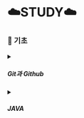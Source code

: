 # ☁️STUDY☁️

### **📝 기초**
<details>
  <summary><h5><strong>Git과 Github</strong></h5></summary>
  
  <small>
  **Git**<br>
    - 버전 제어 시스템<br><br>

  역할 <br>
    - repositories를 사용하여 프로젝트 관리<br>
    - 로컬 복사본에서 작업하기 위한 프로젝트 clone<br>
    - staging / commit<br>
    - branch / merge<br>
    - pull<br>
    - push<br><br>

  작업 과정<br>
    1. 폴더에서 Git 초기화 (init) > repository 만듦<br>
    2. 파일이 변경/추가/삭제 > 수정<br>
    3. stage에 추가할 수정된 파일 선택<br>
    4. staging된 파일 commit<br><br>

  Git을 사용하는 이유<br>
    - 개발자의 70% 이상이 사용중<br>
    - 어디서나 협업 가능<br>
    - 프로젝트 전체 내역 보기 가능<br>
    - 이전 버전으로 돌아가기 가능<br><br>

  Git 버전 확인 : git --version<br>
  DefaultBranch 확인 : git config --get init.defaultBranch<br>
  DefaultBranch 변경 : git config --global init.defaultBranch main<br><br>

  Git 설정 | user.name ,  user.email<br>
    - 로컬의 모든 저장소에 대한 사용자 이름과 이메일 설정<br>
    - git config --global user.name "사용자 이름"<br>
    - git config --global user.email "사용자 이메일"<br><br>

  mkdir | make directory <br>
    - 새로운 디렉토리(폴더)를 생성하는 명령어<br>
    - 현재 작업 중인 디렉토리 또는 지정된 경로에 새로운 디렉토리 생성<br>
    - mkdir workspace<br><br>
    
  cd | change directory<br>
    - 현재 작업 디렉토리를 변경하는 명령어<br>
    - 터미널에서 작업할 디렉토리 이동<br>
    - cd workspace<br><br>

  Git 초기화 : git init<br>
  Git 새파일 추가<br>
    - 빈 Repo에 파일 추가되면 모든 파일 추적 불가<br>
    - Git에서 추적하도록 하려면 파일 staging / staging 환경에 추가<br>
  Git 확인 : git status<br><br>

  Git Staging 환경<br>
    - 작업하는 동안 파일 추가/편집/제거 가능<br>
    - 작업의 일부를 완료할 때마다 Staging 환경에 추가해야함<br>
    - Staging된 파일은 작업 중인 저장소에 commit할 준비가 된 파일<br><br>

  git 폴더에 저장 > staging 환경에 추가 > commit<br>
  staging 환경에 추가 : git add 파일명<br>
  현재 디렉터리에 모든 파일을 staging 환경에 추가 : git add --all<br><br>

  Git Commit<br>
    - commit해야 진행 상황과 변경 사항 추적 가능<br>
    - commit할 때 commit message 포함 명확하게<br>
    - git commit -m "메시지 내용"<br><br>

  git status --short<br>
    - ?? : 추적되지 않은 파일<br>
    - A : 추가된 파일<br>
    - M : 수정된<br>
    - D : 삭제된<br><br>

  git commit -a -m "커밋 메시지"<br>
    - staging 환경 건너뛰고 바로 커밋 가능<br>
    - 권장하지 않음<br><br>

  커밋 로그 확인 : git log<br><br>

  Git 도움말<br>
    - git 명령어 -help : 특정 명령에 대해<br>
    - git 명령어 --all : 가능한 모든 명령 보기<br>
        - 터미널 목록보기에 갇히면, shift+G (목록끝 이동), q키로 종료<br><br>

  Git Branch<br>
    - 메인 repo의 새로운/별도의 버전<br>
    - main 브랜치에 영향을 주지 않고 프로젝트의 다양한 부분 작업<br>
    - 작업이 완료되면 기본 프로젝트와 병합 가능<br>
    - 작업 중인 프로젝트를 방해하거나 망가뜨리고 싶지 않을 때 : 새로운 branch 만들어서 작업<br>
        : git branch 브랜치명<br>
    - branch 확인 : git branch<br>
    - branch 변경(checkout) : git checkout 브랜치명<br>
    - 해당 branch가 없으면 새 branch 생성하고 이동 : git checkout -b 브랜치명<br><br>

  Branch 병합 (Merge)<br>
    - 메인 branch에서 작업<br>
    - git merge "병합할 branch명"<br>
    - 병합 후 임시 브런치 삭제 : git branch -d 브랜치명<br><br>

  git remote add origin 리모트repoURL<br><br>

  git push --set-upstream origin main<br>
    - main 브랜치를 originURL에 push, 기본 remote branch 설정<br>
    - 처음 인증 에러가 나면 : git credential -cache exit<br>
  </small>
</details>


<details>
  <summary><h5><strong>JAVA</strong></h5></summary>

  <small>
  **JAVA**<br>

  
</details>
